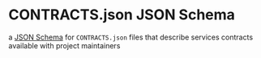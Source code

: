 # CONTRACTS.json JSON Schema

a [JSON Schema](http://json-schema.org/) for `CONTRACTS.json` files
that describe services contracts available with project maintainers
